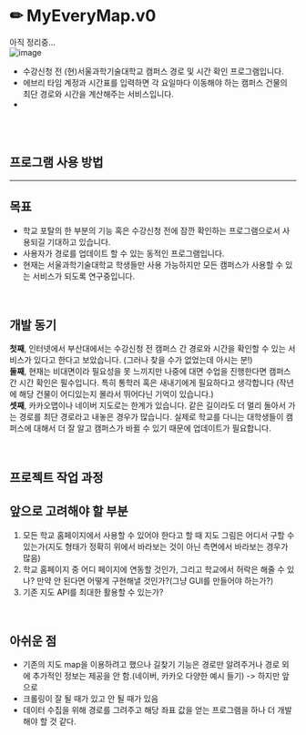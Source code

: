 # ✏ MyEveryMap.v0      
아직 정리중...     
![image]()          
- 수강신청 전 (현)서울과학기술대학교 캠퍼스 경로 및 시간 확인 프로그램입니다.
- 에브리 타임 계정과 시간표를 입력하면 각 요일마다 이동해야 하는 캠퍼스 건물의 최단 경로와 시간을 계산해주는 서비스입니다.        
- 

<br>
<br>        

## 프로그램 사용 방법         

---     

## 목표       
- 학교 포탈의 한 부분의 기능 혹은 수강신청 전에 잠깐 확인하는 프로그램으로서 사용되길 기대하고 있습니다.       
- 사용자가 경로를 업데이트 할 수 있는 동적인 프로그램입니다.        
- 현재는 서울과학기술대학교 학생들만 사용 가능하지만 모든 캠퍼스가 사용할 수 있는 서비스가 되도록 연구중입니다.         

<br>                

## 개발 동기              
**첫째**, 인터넷에서 부산대에서는 수강신청 전 캠퍼스 간 경로와 시간을 확인할 수 있는 서비스가 있다고 한다고 보았습니다. (그러나 찾을 수가 없었는데 아시는 분!)    
**둘째**, 현재는 비대면이라 필요성을 못 느끼지만 나중에 대면 수업을 진행한다면 캠퍼스 간 시간 확인은 필수입니다. 특히 통학러 혹은 새내기에게 필요하다고 생각합니다 (작년에 해당 건물이 어디있는지 몰라서 뛰어다닌 기억이 있습니다.)   
**셋째**, 카카오맵이나 네이버 지도로는 한계가 있습니다. 같은 길이라도 더 멀리 돌아서 가는 경로를 최단 경로라고 내놓은 경우가 많습니다. 실제로 학교를 다니는 대학생들이 캠퍼스에 대해서 더 잘 알고 캠퍼스가 바뀔 수 있기 때문에 업데이트가 필요합니다.       

<br> 

## 프로젝트 작업 과정 

## 앞으로 고려해야 할 부분          
1. 모든 학교 홈페이지에서 사용할 수 있어야 한다고 할 때 지도 그림은 어디서 구할 수 있는가(지도 형태가 정확히 위에서 바라보는 것이 아닌 측면에서 바라보는 경우가 많음)              
2. 학교 홈페이지 중 어디 페이지에 연동할 것인가, 그리고 학교에서 허락은 해줄 수 있나? 만약 안 된다면 어떻게 구현해낼 것인가?(그냥 GUI를 만들어야 하는가?)           
3. 기존 지도 API를 최대한 활용할 수 있는가?        

<br>

## 아쉬운 점        
- 기존의 지도 map을 이용하려고 했으나 길찾기 기능은 경로만 알려주거나 경로 외에 추가적인 정보는 제공을 안 함.(네이버, 카카오 다양한 예시 들기) -> 하지만 앞으로 
- 크롤링이 잘 될 때가 있고 안 될 때가 있음
- 데이터 수집을 위해 경로를 그려주고 해당 좌표 값을 얻는 프로그램을 하나 더 개발해야 할 것 같다. 

